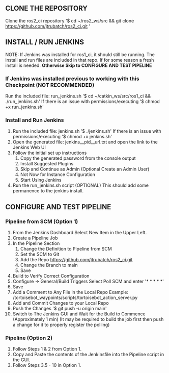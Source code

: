 ## CLONE THE REPOSITORY
Clone the ros2_ci repository
    '$ cd ~/ros2_ws/src && git clone https://github.com/jtrubatch/ros2_ci.git '

## INSTALL / RUN JENKINS
NOTE: If Jenkins was installed for ros1_ci, it should still be running. The install and run files are included in that repo. If for some reason a fresh install is needed. **Otherwise Skip to CONFIGURE AND TEST PIPELINE**
### If Jenkins was installed previous to working with this Checkpoint (NOT RECOMMENDED)
Run the included file: run_jenkins.sh
    '$ cd ~/catkin_ws/src/ros1_ci && ./run_jenkins.sh'
    If there is an issue with permissions/executing
    '$ chmod +x run_jenkins.sh'

### Install and Run Jenkins
1. Run the included file: jenkins.sh
    '$ ./jenkins.sh'
    If there is an issue with permissions/executing
    '$ chmod +x jenkins.sh'
2. Open the generated file: jenkins__pid__url.txt and open the link to the Jenkins Web UI
3. Follow the initial set up instructions
    1. Copy the generated password from the console output
    2. Install Suggested Plugins
    3. Skip and Continue as Admin (Optional Create an Admin User)
    4. Not Now for Instance Configuration
    5. Start Using Jenkins
4. Run the run_jenkins.sh script (OPTIONAL)
    This should add some permanence to the jenkins install.
## CONFIGURE AND TEST PIPELINE
### Pipeline from SCM (Option 1)
1. From the Jenkins Dashboard Select New Item in the Upper Left.
2. Create a Pipeline Job
3. In the Pipeline Section 
    1. Change the Definition to Pipeline from SCM
    2. Set the SCM to Git 
    3. Add the Repo https://github.com/jtrubatch/ros2_ci.git
    4. Change the Branch to main
    5. Save     
4. Build to Verify Correct Configuration
5. Configure -> General/Build Triggers Select Poll SCM and enter '* * * * *'
6. Save
7. Add a Comment to Any File in the Local Repo 
    Example: /tortoisebot_waypoints/scripts/tortoisebot_action_server.py 
8. Add and Commit Changes to your Local Repo
9. Push the Changes '$ git push -u origin main'
10. Switch to The Jenkins GUI and Wait for the Build to Commence (Approximately 1 min)
    (It may be required to build the job first then push a change for it to properly register the polling)
### Pipeline (Option 2)
1. Follow Steps 1 & 2 from Option 1.
2. Copy and Paste the contents of the Jenkinsfile into the Pipeline script in the GUI.
3. Follow Steps 3.5 - 10 in Option 1.